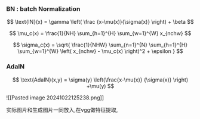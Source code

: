 ### BN : batch Normalization

$$
\text{IN}(x) = \gamma \left( \frac {x-\mu(x)}{\sigma(x)} \right) + \beta
$$

$$
\mu_c(x) = \frac{1}{NH} \sum_{h=1}^{H} \sum_{w=1}^{W} x_{nchw}
$$

$$
\sigma_c(x) = \sqrt{ \frac{1}{NHW} \sum_{n=1}^{N} \sum_{h=1}^{H} \sum_{w=1}^{W} \left( x_{nchw} - \mu_c(x) \right)^2 + \epsilon }
$$

### AdaIN
$$
\text{AdaIN}(x,y) = \sigma(y) \left(\frac{x-\mu(x)} {\sigma(x)} \right) +\mu(y)
$$

![[Pasted image 20241022125238.png]]

实际图片和生成图片一同放入,在vgg做特征提取,